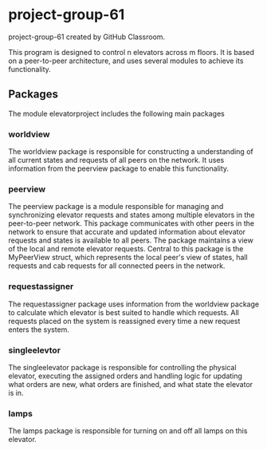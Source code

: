 # project-group-61
project-group-61 created by GitHub Classroom.

This program is designed to control n elevators across m floors. It is based on a peer-to-peer architecture, and uses several modules to achieve its functionality.

## Packages
The module elevatorproject includes the following main packages
### worldview
The worldview package is responsible for constructing a understanding of all current states and requests of all peers on the network. It uses information from the peerview package to enable this functionality. 
### peerview
The peerview package is a module responsible for managing and synchronizing elevator requests and states among multiple elevators in the peer-to-peer network. This package communicates with other peers in the network to ensure that accurate and updated information about elevator requests and states is available to all peers. The package maintains a view of the local and remote elevator requests. Central to this package is the MyPeerView struct, which represents the local peer's view of states, hall requests and cab requests for all connected peers in the network.
<!--
The peerview package is responsible for updating a peer's understanding of all other peer’s hall and cab requests. The package represents what this peer knows about all other peers and uses this information to create a mutual understanding between all peers of all requests placed on the network. This module distributes all requests placed on the network using cyclic counters.
-->
### requestassigner
The requestassigner package uses information from the worldview package to calculate which elevator is best suited to handle which requests. All requests placed on the system is reassigned every time a new request enters the system.
### singleelevtor
The singleelevator package is responsible for controlling the physical elevator, executing the assigned orders and handling logic for updating what orders are new, what orders are finished, and what state the elevator is in.
### lamps
The lamps package is responsible for turning on and off all lamps on this elevator. 










